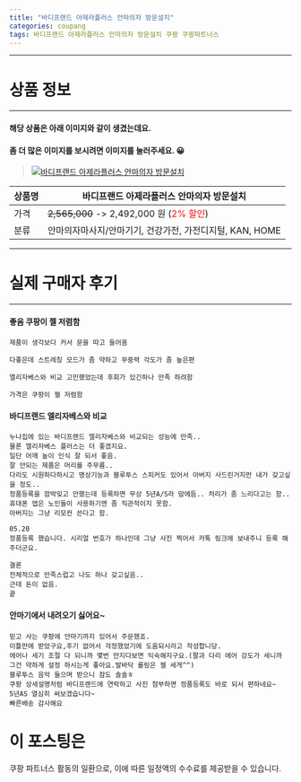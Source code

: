 ```yaml
---
title: "바디프랜드 아제라플러스 안마의자 방문설치"
categories: coupang
tags: 바디프랜드 아제라플러스 안마의자 방문설치 쿠팡 쿠팡파트너스
---
```

---

# 상품 정보

---

#### 해당 상품은 아래 이미지와 같이 생겼는데요. 
#### 좀 더 많은 이미지를 보시려면 이미지를 눌러주세요. 😀
> [![바디프랜드 아제라플러스 안마의자 방문설치](https://static.coupangcdn.com/image/retail/images/2020/12/29/13/9/d3d7631e-1af7-49d8-a8df-06ac5f31fe5d.jpg)](https://link.coupang.com/re/AFFSDP?lptag=AF4416228&subid=AF4416228&pageKey=4697689189&itemId=5912984450&vendorItemId=73211053590&traceid=V0-153-e42c36a014573c37)

상품명 | 바디프랜드 아제라플러스 안마의자 방문설치
-------|-------
가격 | ~~2,565,000~~ -> 2,492,000 원 (<span style="color:red">2% 할인</span>)
분류 | 안마의자마사지/안마기기, 건강가전, 가전디지털, KAN, HOME

---

# 실제 구매자 후기

---


####    좋음 쿠팡이 젤 저렴함
    제품이 생각보다 커서 문을 따고 들어옴
    
    다좋은데 스트레칭 모드가 좀 약하고 무중력 각도가 좀 높은편
    
    엘리자베스와 비교 고민했었는데 후회가 있긴하나 만족 하려함
    
    가격은 쿠팡이 젤 저렴함

####    바디프랜드 엘리자베스와 비교
    누나집에 있는 바디프랜드 엘리자베스와 비교되는 성능에 만족..
    물론 엘리자베스 플러스는 더 좋겠지요.
    일단 어깨 높이 인식 잘 되서 좋음. 
    잘 안되는 제품은 머리를 주무름..
    다리도 시원하다하시고 명상기능과 블루투스 스피커도 있어서 아버지 사드린거지만 내가 갖고싶을 정도..
    정품등록을 깜박잊고 안했는데 등록하면 무상 5년A/S라 맘에듬.. 처리가 좀 느리다고는 함..
    휴대폰 앱은 노인들이 사용하기엔 좀 직관적이지 못함.
    아버지는 그냥 리모컨 쓴다고 함.
    
    05.20
    정품등록 했습니다. 시리얼 번호가 하나인데 그냥 사진 찍어서 카톡 링크에 보내주니 등록 해주더군요.
    
    결론
    전체적으로 만족스럽고 나도 하나 갖고싶음..
    근데 돈이 없음.
    끝

####    안마기에서 내려오기 싫어요~
    믿고 사는 쿠팡에 안마기까지 있어서 주문했죠.
    이틀만에 받았구요,후기 없어서 걱정했었기에 도움되시라고 작성합니당.
    에어나 세기 조절 다 되니까 몇번 만지다보면 익숙해지구요.(팔과 다리 에어 강도가 세니까 그건 약하게 설정 하시는게 좋아요.발바닥 롤링은 젤 세게^^)
    블루투스 음악 들으며 받으니 잠도 솔솔ㅎ
    쿠팡 상세설명처럼 바디프랜드에 연락하고 사진 첨부하면 정품등록도 바로 되서 편하네요~
    5년AS 열심히 써보겠습니다~
    빠른배송 감사해요



# 이 포스팅은
쿠팡 파트너스 활동의 일환으로, 이에 따른 일정액의 수수료를 제공받을 수 있습니다.
